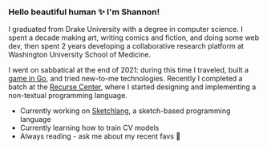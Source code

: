 ### Hello beautiful human ✨ I'm Shannon!

I graduated from Drake University with a degree in computer science. I spent a decade making art, writing comics and fiction, and doing some web dev, then spent 2 years developing a collaborative research platform at Washington University School of Medicine.

I went on sabbatical at the end of 2021: during this time I traveled, built a [game in Go](https://github.com/mroobit/untitled-sidescroller), and tried new-to-me technologies. Recently I completed a batch at the [Recurse Center](https://recurse.com), where I started designing and implementing a non-textual programming language.

- Currently working on [Sketchlang](https://shannondybvig.com/projects/sketchlang/), a sketch-based programming language
- Currently learning how to train CV models
- Always reading - ask me about my recent favs 📘

<!--
**mroobit/mroobit** is a ✨ _special_ ✨ repository because its `README.md` (this file) appears on your GitHub profile.

Here are some ideas to get you started:

- 🔭 I’m currently working on ...
- 🌱 I’m currently learning ...
- 👯 I’m looking to collaborate on ...
- 🤔 I’m looking for help with ...
- 💬 Ask me about ...
- 📫 How to reach me: ...
- 😄 Pronouns: ...
- ⚡ Fun fact: ...
-->
